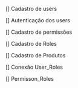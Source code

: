 [] Cadastro de users

[] Autenticação dos users

[] Cadastro de permissões

[] Cadastro de Roles

[] Cadastro de Produtos

[] Conexão User_Roles

[] Permisson_Roles


